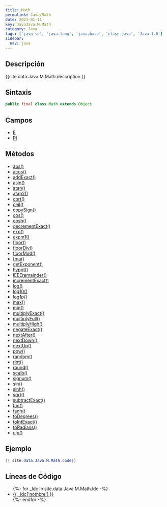 ```yaml
---
title: Math
permalink: Java/Math
date: 2021-01-11
key: JavaJava.M.Math
category: Java
tags: ['java se', 'java.lang', 'java.base', 'clase java', 'Java 1.0']
sidebar: 
  nav: java
---
```


## Descripción
{{site.data.Java.M.Math.description }}

## Sintaxis
~~~java
public final class Math extends Object
~~~

## Campos
* [E](/Java/Math/E)
* [PI](/Java/Math/PI)

## Métodos
* [abs()](/Java/Math/abs)
* [acos()](/Java/Math/acos)
* [addExact()](/Java/Math/addExact)
* [asin()](/Java/Math/asin)
* [atan()](/Java/Math/atan)
* [atan2()](/Java/Math/atan2)
* [cbrt()](/Java/Math/cbrt)
* [ceil()](/Java/Math/ceil)
* [copySign()](/Java/Math/copySign)
* [cos()](/Java/Math/cos)
* [cosh()](/Java/Math/cosh)
* [decrementExact()](/Java/Math/decrementExact)
* [exp()](/Java/Math/exp)
* [expm1()](/Java/Math/expm1)
* [floor()](/Java/Math/floor)
* [floorDiv()](/Java/Math/floorDiv)
* [floorMod()](/Java/Math/floorMod)
* [fma()](/Java/Math/fma)
* [getExponent()](/Java/Math/getExponent)
* [hypot()](/Java/Math/hypot)
* [IEEEremainder()](/Java/Math/IEEEremainder)
* [incrementExact()](/Java/Math/incrementExact)
* [log()](/Java/Math/log)
* [log10()](/Java/Math/log10)
* [log1p()](/Java/Math/log1p)
* [max()](/Java/Math/max)
* [min()](/Java/Math/min)
* [multiplyExact()](/Java/Math/multiplyExact)
* [multiplyFull()](/Java/Math/multiplyFull)
* [multiplyHigh()](/Java/Math/multiplyHigh)
* [negateExact()](/Java/Math/negateExact)
* [nextAfter()](/Java/Math/nextAfter)
* [nextDown()](/Java/Math/nextDown)
* [nextUp()](/Java/Math/nextUp)
* [pow()](/Java/Math/pow)
* [random()](/Java/Math/random)
* [rint()](/Java/Math/rint)
* [round()](/Java/Math/round)
* [scalb()](/Java/Math/scalb)
* [signum()](/Java/Math/signum)
* [sin()](/Java/Math/sin)
* [sinh()](/Java/Math/sinh)
* [sqrt()](/Java/Math/sqrt)
* [subtractExact()](/Java/Math/subtractExact)
* [tan()](/Java/Math/tan)
* [tanh()](/Java/Math/tanh)
* [toDegrees()](/Java/Math/toDegrees)
* [toIntExact()](/Java/Math/toIntExact)
* [toRadians()](/Java/Math/toRadians)
* [ulp()](/Java/Math/ulp)

## Ejemplo
~~~java
{{ site.data.Java.M.Math.code}}
~~~

## Líneas de Código
<ul>
{%- for _ldc in site.data.Java.M.Math.ldc -%}
   <li>
       <a href="{{_ldc['url'] }}">{{ _ldc['nombre'] }}</a>
   </li>
{%- endfor -%}
</ul>
